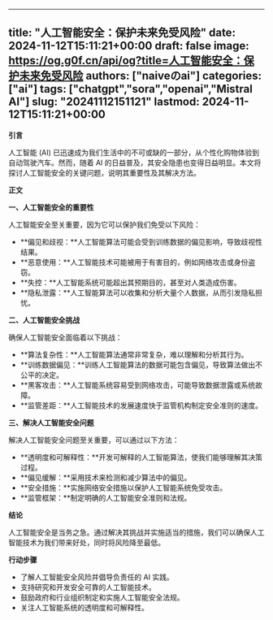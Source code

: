 
---
title: "人工智能安全：保护未来免受风险"
date: 2024-11-12T15:11:21+00:00
draft: false
image: https://og.g0f.cn/api/og?title=人工智能安全：保护未来免受风险
authors: ["naiveのai"]
categories: ["ai"]
tags: ["chatgpt","sora","openai","Mistral AI"]
slug: "20241112151121"
lastmod: 2024-11-12T15:11:21+00:00
---
**引言**

人工智能 (AI) 已迅速成为我们生活中的不可或缺的一部分，从个性化购物体验到自动驾驶汽车。然而，随着 AI 的日益普及，其安全隐患也变得日益明显。本文将探讨人工智能安全的关键问题，说明其重要性及其解决方法。

**正文**

**一、人工智能安全的重要性**

人工智能安全至关重要，因为它可以保护我们免受以下风险：

- **偏见和歧视：**人工智能算法可能会受到训练数据的偏见影响，导致歧视性结果。
- **恶意使用：**人工智能技术可能被用于有害目的，例如网络攻击或身份盗窃。
- **失控：**人工智能系统可能超出其预期目的，甚至对人类造成伤害。
- **隐私泄露：**人工智能算法可以收集和分析大量个人数据，从而引发隐私担忧。

**二、人工智能安全挑战**

确保人工智能安全面临着以下挑战：

- **算法复杂性：**人工智能算法通常非常复杂，难以理解和分析其行为。
- **训练数据偏见：**训练人工智能算法的数据可能包含偏见，导致算法做出不公平的决定。
- **黑客攻击：**人工智能系统容易受到网络攻击，可能导致数据泄露或系统故障。
- **监管差距：**人工智能技术的发展速度快于监管机构制定安全准则的速度。

**三、解决人工智能安全问题**

解决人工智能安全问题至关重要，可以通过以下方法：

- **透明度和可解释性：**开发可解释的人工智能算法，使我们能够理解其决策过程。
- **偏见缓解：**采用技术来检测和减少算法中的偏见。
- **安全措施：**实施网络安全措施以保护人工智能系统免受攻击。
- **监管框架：**制定明确的人工智能安全准则和法规。

**结论**

人工智能安全是当务之急。通过解决其挑战并实施适当的措施，我们可以确保人工智能技术为我们带来好处，同时将风险降至最低。

**行动步骤**

- 了解人工智能安全风险并倡导负责任的 AI 实践。
- 支持研究和开发安全可靠的人工智能技术。
- 鼓励政府和行业组织制定和实施人工智能安全法规。
- 关注人工智能系统的透明度和可解释性。